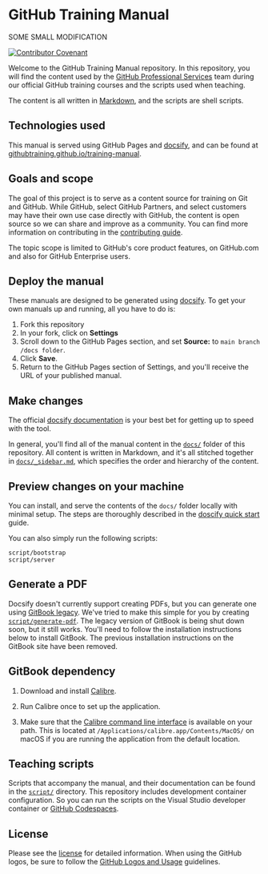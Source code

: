 # GitHub Training Manual

SOME SMALL MODIFICATION

[![Contributor Covenant](https://img.shields.io/badge/Contributor%20Covenant-v2.0%20adopted-ff69b4.svg)](CODE_OF_CONDUCT.md)

Welcome to the GitHub Training Manual repository. In this repository, you will find the content used by the [GitHub Professional Services](https://services.github.com/) team during our official GitHub training courses and the scripts used when teaching.

The content is all written in [Markdown](https://guides.github.com/features/mastering-markdown/), and the scripts are shell scripts.

## Technologies used

This manual is served using GitHub Pages and [docsify](https://docsify.js.org), and can be found at [githubtraining.github.io/training-manual](https://githubtraining.github.io/training-manual/#/).

## Goals and scope

The goal of this project is to serve as a content source for training on Git and GitHub. While GitHub, select GitHub Partners, and select customers may have their own use case directly with GitHub, the content is open source so we can share and improve as a community. You can find more information on contributing in the [contributing guide](CONTRIBUTING.md).

The topic scope is limited to GitHub's core product features, on GitHub.com and also for GitHub Enterprise users.

## Deploy the manual

These manuals are designed to be generated using [docsify](https://docsify.js.org). To get your own manuals up and running, all you have to do is:

1. Fork this repository
2. In your fork, click on **Settings**
3. Scroll down to the GitHub Pages section, and set **Source:** to `main branch /docs folder`.
4. Click **Save**.
5. Return to the GitHub Pages section of Settings, and you'll receive the URL of your published manual.

## Make changes

The official [docsify documentation](https://docsify.js.org/#/?id=docsify) is your best bet for getting up to speed with the tool.

In general, you'll find all of the manual content in the [`docs/`](docs/) folder of this repository. All content is written in Markdown, and it's all stitched together in [`docs/_sidebar.md`](docs/_sidebar.md), which specifies the order and hierarchy of the content.

## Preview changes on your machine

You can install, and serve the contents of the `docs/` folder locally with minimal setup. The steps are thoroughly described in the [doscify quick start](https://docsify.js.org/#/quickstart) guide.

You can also simply run the following scripts:

```shell
script/bootstrap
script/server
```

## Generate a PDF

Docsify doesn't currently support creating PDFs, but you can generate one using [GitBook legacy](https://docs.gitbook.com/resources/gitbook-legacy). We've tried to make this simple for you by creating [`script/generate-pdf`](script/generate-pdf).  The legacy version of GitBook is being shut down soon, but it still works.  You'll need to follow the installation instructions below to install GitBook.  The previous installation instructions on the GitBook site have been removed.

## GitBook dependency

<!-- textlint-disable terminology -->

1. Download and install [Calibre](https://calibre-ebook.com/download).

1. Run Calibre once to set up the application.

1. Make sure that the [Calibre command line interface](https://manual.calibre-ebook.com/generated/en/cli-index.html) is available on your path.  This is located at `/Applications/calibre.app/Contents/MacOS/` on macOS if you are running the application from the default location.

<!-- textlint-enable terminology -->

## Teaching scripts

Scripts that accompany the manual, and their documentation can be found in the [`script/`](script/) directory. This repository includes development container configuration. So you can run the scripts on the Visual Studio developer container or [GitHub Codespaces](https://github.com/features/codespaces).

## License

Please see the [license](LICENSE) for detailed information. When using the GitHub logos, be sure to follow the [GitHub Logos and Usage](https://github.com/logos) guidelines.
